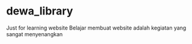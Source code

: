 # dewa_library
Just for learning website
Belajar membuat website adalah kegiatan yang sangat menyenangkan
